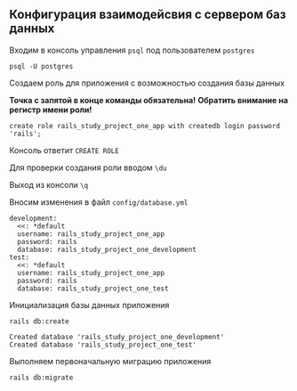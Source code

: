 ## Конфигурация взаимодейсвия с сервером баз данных

Входим в консоль управления `psql` под пользователем `postgres`

`psql -U postgres`

Создаем роль для приложения с возможностью создания базы данных

**Точка с запятой в конце команды обязательна!**
**Обратить внимание на регистр имени роли!**

`create role rails_study_project_one_app with createdb login password 'rails';`

Консоль ответит `CREATE ROLE`

Для проверки создания роли вводом `\du`

Выход из консоли `\q`

Вносим изменения в файл `config/database.yml`

```
development:
  <<: *default
  username: rails_study_project_one_app
  password: rails
  database: rails_study_project_one_development
test:
  <<: *default
  username: rails_study_project_one_app
  password: rails
  database: rails_study_project_one_test
```

Инициализация базы данных приложения

`rails db:create`

```
Created database 'rails_study_project_one_development'
Created database 'rails_study_project_one_test'
```

Выполняем первоначальную миграцию приложения

`rails db:migrate`